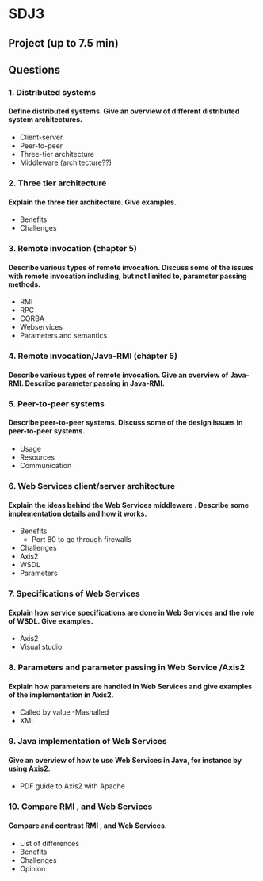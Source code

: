 # SDJ3
## Project (up to 7.5 min)

## Questions

### 1. Distributed systems
#### Define distributed systems. Give an overview of different distributed system architectures.
- Client-server
- Peer-to-peer
- Three-tier architecture
- Middleware (architecture??)

### 2. Three tier architecture
#### Explain the three tier architecture. Give examples.
- Benefits
- Challenges

### 3. Remote invocation (chapter 5)
#### Describe various types of remote invocation. Discuss some of the issues with remote invocation including, but not limited to, parameter passing methods.
- RMI
- RPC
- CORBA
- Webservices
- Parameters and semantics

### 4. Remote invocation/Java-RMI (chapter 5)
#### Describe various types of remote invocation. Give an overview of Java-RMI. Describe parameter passing in Java-RMI.

### 5. Peer-to-peer systems
#### Describe peer-to-peer systems. Discuss some of the design issues in peer-to-peer systems.
- Usage
- Resources
- Communication

### 6. Web Services client/server architecture
#### Explain the ideas behind the Web Services middleware . Describe some implementation details and how it works.
- Benefits
  * Port 80 to go through firewalls
- Challenges
- Axis2
- WSDL
- Parameters

### 7. Specifications of Web Services 
#### Explain how service specifications are done in Web Services and the role of WSDL. Give examples.
- Axis2
- Visual studio

### 8. Parameters and parameter passing in Web Service /Axis2
#### Explain how parameters are handled in Web Services and give examples of the implementation in Axis2.
- Called by value
-Mashalled
- XML

### 9. Java implementation of Web Services
#### Give an overview of how to use Web Services in Java, for instance by using Axis2.
- PDF guide to Axis2 with Apache

### 10. Compare RMI , and Web Services 
#### Compare and contrast RMI , and Web Services.
- List of differences
- Benefits
- Challenges
- Opinion
